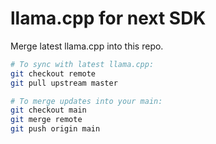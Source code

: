 # llama.cpp for next SDK

Merge latest llama.cpp into this repo.
```bash
# To sync with latest llama.cpp:
git checkout remote
git pull upstream master

# To merge updates into your main:
git checkout main
git merge remote
git push origin main
```
